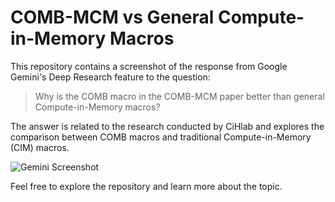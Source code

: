 # COMB-MCM vs General Compute-in-Memory Macros

This repository contains a screenshot of the response from Google Gemini's Deep Research feature to the question:

> Why is the COMB macro in the COMB-MCM paper better than general Compute-in-Memory macros?

The answer is related to the research conducted by CiHlab and explores the comparison between COMB macros and traditional Compute-in-Memory (CIM) macros.

![Gemini Screenshot](path_to_your_screenshot.png)

Feel free to explore the repository and learn more about the topic.
